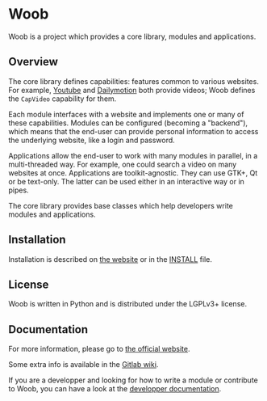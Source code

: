 Woob
====


Woob is a project which provides a core library, modules and applications.

## Overview

The core library defines capabilities: features common to various websites.
For example, [Youtube](http://www.youtube.com/) and
[Dailymotion](http://www.dailymotion.com/) both provide videos; Woob defines
the `CapVideo` capability for them.

Each module interfaces with a website and implements one or many of these
capabilities. Modules can be configured (becoming a "backend"), which means
that the end-user can provide personal information to access the underlying
website, like a login and password.

Applications allow the end-user to work with many modules in parallel,
in a multi-threaded way. For example, one could search a video on
many websites at once. Applications are toolkit-agnostic. They can use GTK+,
Qt or be text-only. The latter can be used either in an interactive way
or in pipes.

The core library provides base classes which help developers write
modules and applications.


## Installation

Installation is described on [the website](http://woob.tech) or in the
[INSTALL](INSTALL) file.

## License

Woob is written in Python and is distributed under the LGPLv3+ license.

## Documentation

For more information, please go to [the official website](http://woob.tech/).

Some extra info is available in the [Gitlab
wiki](https://git.weboob.org/weboob/devel/wikis/home).

If you are a developper and looking for how to write a module or contribute to
Woob, you can have a look at the [developper documentation](http://dev.weboob.org/).
